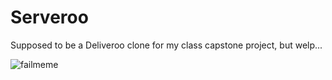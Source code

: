 # Serveroo

Supposed to be a Deliveroo clone for my class capstone project, but welp...

![failmeme](https://user-images.githubusercontent.com/35435338/179649317-6cb6e01a-3453-4e4f-9d31-bf7512a37c2c.png)
